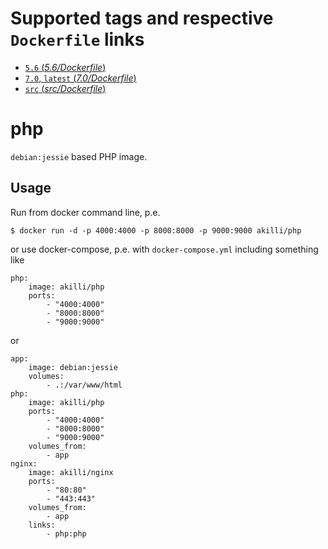 # Supported tags and respective `Dockerfile` links

- [`5.6` (*5.6/Dockerfile*)](https://github.com/akilli/docker/blob/master/php5/Dockerfile)
- [`7.0`, `latest` (*7.0/Dockerfile*)](https://github.com/akilli/docker/blob/master/php/Dockerfile)
- [`src` (*src/Dockerfile*)](https://github.com/akilli/docker/blob/master/php-src/Dockerfile)

# php

`debian:jessie` based PHP image.

## Usage

Run from docker command line, p.e.

    $ docker run -d -p 4000:4000 -p 8000:8000 -p 9000:9000 akilli/php

or use docker-compose, p.e. with `docker-compose.yml` including something like

    php:
        image: akilli/php
        ports:
            - "4000:4000"
            - "8000:8000"
            - "9000:9000"

or

    app:
        image: debian:jessie
        volumes:
            - .:/var/www/html
    php:
        image: akilli/php
        ports:
            - "4000:4000"
            - "8000:8000"
            - "9000:9000"
        volumes_from:
            - app
    nginx:
        image: akilli/nginx
        ports:
            - "80:80"
            - "443:443"
        volumes_from:
            - app
        links:
            - php:php
